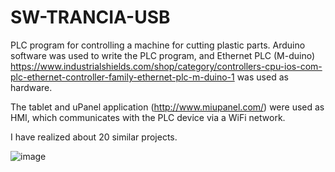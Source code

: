 # SW-TRANCIA-USB

PLC program for controlling a machine for cutting plastic parts. Arduino software was used to write the PLC program, and Ethernet PLC (M-duino) https://www.industrialshields.com/shop/category/controllers-cpu-ios-com-plc-ethernet-controller-family-ethernet-plc-m-duino-1
was used as hardware.

The tablet and uPanel application (http://www.miupanel.com/) were used as HMI, which communicates with the PLC device via a WiFi network.

I have realized about 20 similar projects.

![image](https://user-images.githubusercontent.com/20281331/83325298-9a2c0d00-a26b-11ea-8047-1ead9dc0d60d.jpg)




